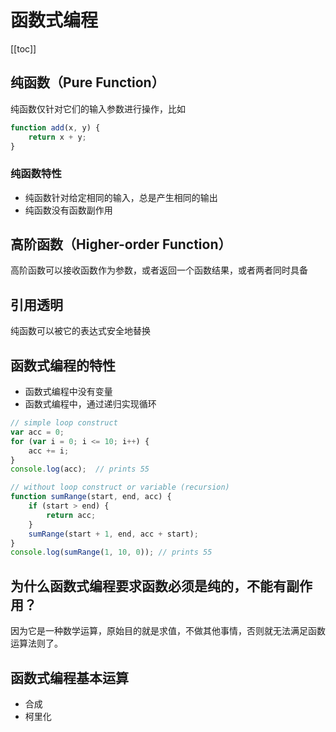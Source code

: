 # 函数式编程

[[toc]]

## 纯函数（Pure Function）

纯函数仅针对它们的输入参数进行操作，比如

```js
function add(x, y) {
    return x + y;
}
```

### 纯函数特性

- 纯函数针对给定相同的输入，总是产生相同的输出
- 纯函数没有函数副作用

## 高阶函数（Higher-order Function）

高阶函数可以接收函数作为参数，或者返回一个函数结果，或者两者同时具备

## 引用透明

纯函数可以被它的表达式安全地替换

## 函数式编程的特性

- 函数式编程中没有变量
- 函数式编程中，通过递归实现循环

```js
// simple loop construct
var acc = 0;
for (var i = 0; i <= 10; i++) {
    acc += i;
}
console.log(acc);  // prints 55

// without loop construct or variable (recursion)
function sumRange(start, end, acc) {
    if (start > end) {
        return acc;
    }
    sumRange(start + 1, end, acc + start);
}
console.log(sumRange(1, 10, 0)); // prints 55
```

## 为什么函数式编程要求函数必须是纯的，不能有副作用？

因为它是一种数学运算，原始目的就是求值，不做其他事情，否则就无法满足函数运算法则了。

## 函数式编程基本运算

- 合成
- 柯里化
